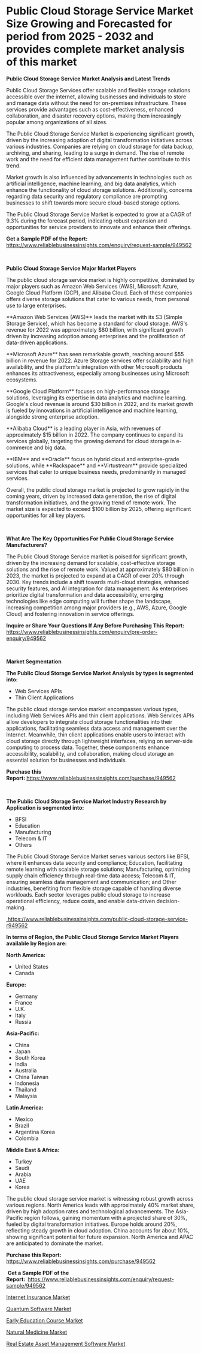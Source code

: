 <p><h1>Public Cloud Storage Service Market Size Growing and Forecasted for period from 2025 - 2032 and provides complete market analysis of this market</h1></p><p><strong>Public Cloud Storage Service Market Analysis and Latest Trends</strong></p>
<p><p>Public Cloud Storage Services offer scalable and flexible storage solutions accessible over the internet, allowing businesses and individuals to store and manage data without the need for on-premises infrastructure. These services provide advantages such as cost-effectiveness, enhanced collaboration, and disaster recovery options, making them increasingly popular among organizations of all sizes.</p><p>The Public Cloud Storage Service Market is experiencing significant growth, driven by the increasing adoption of digital transformation initiatives across various industries. Companies are relying on cloud storage for data backup, archiving, and sharing, leading to a surge in demand. The rise of remote work and the need for efficient data management further contribute to this trend.</p><p>Market growth is also influenced by advancements in technologies such as artificial intelligence, machine learning, and big data analytics, which enhance the functionality of cloud storage solutions. Additionally, concerns regarding data security and regulatory compliance are prompting businesses to shift towards more secure cloud-based storage options. </p><p>The Public Cloud Storage Service Market is expected to grow at a CAGR of 9.3% during the forecast period, indicating robust expansion and opportunities for service providers to innovate and enhance their offerings.</p></p>
<p><strong>Get a Sample PDF of the Report:&nbsp;</strong> <a href="https://www.reliablebusinessinsights.com/enquiry/request-sample/949562?utm_campaign=57&utm_medium=2&utm_source=Github&utm_content=ia&utm_term=07032025&utm_id=public-cloud-storage-service">https://www.reliablebusinessinsights.com/enquiry/request-sample/949562</a></p>
<p>&nbsp;</p>
<p><strong>Public Cloud Storage Service Major Market Players</strong></p>
<p><p>The public cloud storage service market is highly competitive, dominated by major players such as Amazon Web Services (AWS), Microsoft Azure, Google Cloud Platform (GCP), and Alibaba Cloud. Each of these companies offers diverse storage solutions that cater to various needs, from personal use to large enterprises.</p><p>**Amazon Web Services (AWS)** leads the market with its S3 (Simple Storage Service), which has become a standard for cloud storage. AWS's revenue for 2022 was approximately $80 billion, with significant growth driven by increasing adoption among enterprises and the proliferation of data-driven applications.</p><p>**Microsoft Azure** has seen remarkable growth, reaching around $55 billion in revenue for 2022. Azure Storage services offer scalability and high availability, and the platform's integration with other Microsoft products enhances its attractiveness, especially among businesses using Microsoft ecosystems.</p><p>**Google Cloud Platform** focuses on high-performance storage solutions, leveraging its expertise in data analytics and machine learning. Google's cloud revenue is around $30 billion in 2022, and its market growth is fueled by innovations in artificial intelligence and machine learning, alongside strong enterprise adoption.</p><p>**Alibaba Cloud** is a leading player in Asia, with revenues of approximately $15 billion in 2022. The company continues to expand its services globally, targeting the growing demand for cloud storage in e-commerce and big data.</p><p>**IBM** and **Oracle** focus on hybrid cloud and enterprise-grade solutions, while **Rackspace** and **Virtustream** provide specialized services that cater to unique business needs, predominantly in managed services.</p><p>Overall, the public cloud storage market is projected to grow rapidly in the coming years, driven by increased data generation, the rise of digital transformation initiatives, and the growing trend of remote work. The market size is expected to exceed $100 billion by 2025, offering significant opportunities for all key players.</p></p>
<p>&nbsp;</p>
<p><strong>What Are The Key Opportunities For Public Cloud Storage Service Manufacturers?</strong></p>
<p><p>The Public Cloud Storage Service market is poised for significant growth, driven by the increasing demand for scalable, cost-effective storage solutions and the rise of remote work. Valued at approximately $80 billion in 2023, the market is projected to expand at a CAGR of over 20% through 2030. Key trends include a shift towards multi-cloud strategies, enhanced security features, and AI integration for data management. As enterprises prioritize digital transformation and data accessibility, emerging technologies like edge computing will further shape the landscape, increasing competition among major providers (e.g., AWS, Azure, Google Cloud) and fostering innovation in service offerings.</p></p>
<p><strong>Inquire or Share Your Questions If Any Before Purchasing This Report:</strong> <a href="https://www.reliablebusinessinsights.com/enquiry/pre-order-enquiry/949562?utm_campaign=57&utm_medium=2&utm_source=Github&utm_content=ia&utm_term=07032025&utm_id=public-cloud-storage-service">https://www.reliablebusinessinsights.com/enquiry/pre-order-enquiry/949562</a></p>
<p>&nbsp;</p>
<p><strong>Market Segmentation</strong></p>
<p><strong>The Public Cloud Storage Service Market Analysis by types is segmented into:</strong></p>
<p><ul><li>Web Services APIs</li><li>Thin Client Applications</li></ul></p>
<p><p>The public cloud storage service market encompasses various types, including Web Services APIs and thin client applications. Web Services APIs allow developers to integrate cloud storage functionalities into their applications, facilitating seamless data access and management over the Internet. Meanwhile, thin client applications enable users to interact with cloud storage directly through lightweight interfaces, relying on server-side computing to process data. Together, these components enhance accessibility, scalability, and collaboration, making cloud storage an essential solution for businesses and individuals.</p></p>
<p><strong>Purchase this Report:&nbsp;</strong><a href="https://www.reliablebusinessinsights.com/purchase/949562?utm_campaign=57&utm_medium=2&utm_source=Github&utm_content=ia&utm_term=07032025&utm_id=public-cloud-storage-service">https://www.reliablebusinessinsights.com/purchase/949562</a></p>
<p>&nbsp;</p>
<p><strong>The Public Cloud Storage Service Market Industry Research by Application is segmented into:</strong></p>
<p><ul><li>BFSI</li><li>Education</li><li>Manufacturing</li><li>Telecom & IT</li><li>Others</li></ul></p>
<p><p>The Public Cloud Storage Service Market serves various sectors like BFSI, where it enhances data security and compliance; Education, facilitating remote learning with scalable storage solutions; Manufacturing, optimizing supply chain efficiency through real-time data access; Telecom & IT, ensuring seamless data management and communication; and Other industries, benefiting from flexible storage capable of handling diverse workloads. Each sector leverages public cloud storage to increase operational efficiency, reduce costs, and enable data-driven decision-making.</p></p>
<p><a href="https://www.reliablebusinessinsights.com/public-cloud-storage-service-r949562?utm_campaign=57&utm_medium=2&utm_source=Github&utm_content=ia&utm_term=07032025&utm_id=public-cloud-storage-service">&nbsp;https://www.reliablebusinessinsights.com/public-cloud-storage-service-r949562</a></p>
<p><strong>In terms of Region, the Public Cloud Storage Service Market Players available by Region are:</strong></p>
<p>
    <p> <strong> North America: </strong>
        <ul>
            <li>United States</li>
            <li>Canada</li>
        </ul>
        </p> 
    <p> <strong> Europe: </strong>
        <ul>
            <li>Germany</li>
            <li>France</li>
            <li>U.K.</li>
            <li>Italy</li>
            <li>Russia</li>
        </ul>
        </p> 
    <p> <strong> Asia-Pacific: </strong>
        <ul>
            <li>China</li>
            <li>Japan</li>
            <li>South Korea</li>
            <li>India</li>
            <li>Australia</li>
            <li>China Taiwan</li>
            <li>Indonesia</li>
            <li>Thailand</li>
            <li>Malaysia</li>
        </ul>
        </p> 
    <p> <strong> Latin America: </strong>
        <ul>
            <li>Mexico</li>
            <li>Brazil</li>
            <li>Argentina Korea</li>
            <li>Colombia</li>
        </ul>
        </p> 
    <p> <strong> Middle East & Africa: </strong>
        <ul>
            <li>Turkey</li>
            <li>Saudi</li>
            <li>Arabia</li>
            <li>UAE</li>
            <li>Korea</li>
        </ul>
    </p>
    </p>
<p><p>The public cloud storage service market is witnessing robust growth across various regions. North America leads with approximately 40% market share, driven by high adoption rates and technological advancements. The Asia-Pacific region follows, gaining momentum with a projected share of 30%, fueled by digital transformation initiatives. Europe holds around 20%, reflecting steady growth in cloud adoption. China accounts for about 10%, showing significant potential for future expansion. North America and APAC are anticipated to dominate the market.</p></p>
<p><strong>Purchase this Report: </strong><a href="https://www.reliablebusinessinsights.com/purchase/949562?utm_campaign=57&utm_medium=2&utm_source=Github&utm_content=ia&utm_term=07032025&utm_id=public-cloud-storage-service">https://www.reliablebusinessinsights.com/purchase/949562</a></p>
<p>&nbsp;<strong>Get a Sample PDF of the Report:&nbsp;&nbsp;</strong><a href="https://www.reliablebusinessinsights.com/enquiry/request-sample/949562?utm_campaign=57&utm_medium=2&utm_source=Github&utm_content=ia&utm_term=07032025&utm_id=public-cloud-storage-service">https://www.reliablebusinessinsights.com/enquiry/request-sample/949562</a></p>
<p><strong></strong></p>
<p><p><a href="https://github.com/quiraytaibat/Market-Research-Report-List-1/blob/main/internet-insurance-market.md?utm_campaign=57&utm_medium=2&utm_source=Github&utm_content=ia&utm_term=07032025&utm_id=public-cloud-storage-service">Internet Insurance Market</a></p><p><a href="https://github.com/houltngake/Market-Research-Report-List-1/blob/main/quantum-software-market.md?utm_campaign=57&utm_medium=2&utm_source=Github&utm_content=ia&utm_term=07032025&utm_id=public-cloud-storage-service">Quantum Software Market</a></p><p><a href="https://github.com/lenjakam/Market-Research-Report-List-1/blob/main/early-education-course-market.md?utm_campaign=57&utm_medium=2&utm_source=Github&utm_content=ia&utm_term=07032025&utm_id=public-cloud-storage-service">Early Education Course Market</a></p><p><a href="https://github.com/direepittr/Market-Research-Report-List-1/blob/main/natural-medicine-market.md?utm_campaign=57&utm_medium=2&utm_source=Github&utm_content=ia&utm_term=07032025&utm_id=public-cloud-storage-service">Natural Medicine Market</a></p><p><a href="https://github.com/denuetkachci/Market-Research-Report-List-1/blob/main/real-estate-asset-management-software-market.md?utm_campaign=57&utm_medium=2&utm_source=Github&utm_content=ia&utm_term=07032025&utm_id=public-cloud-storage-service">Real Estate Asset Management Software Market</a></p></p>